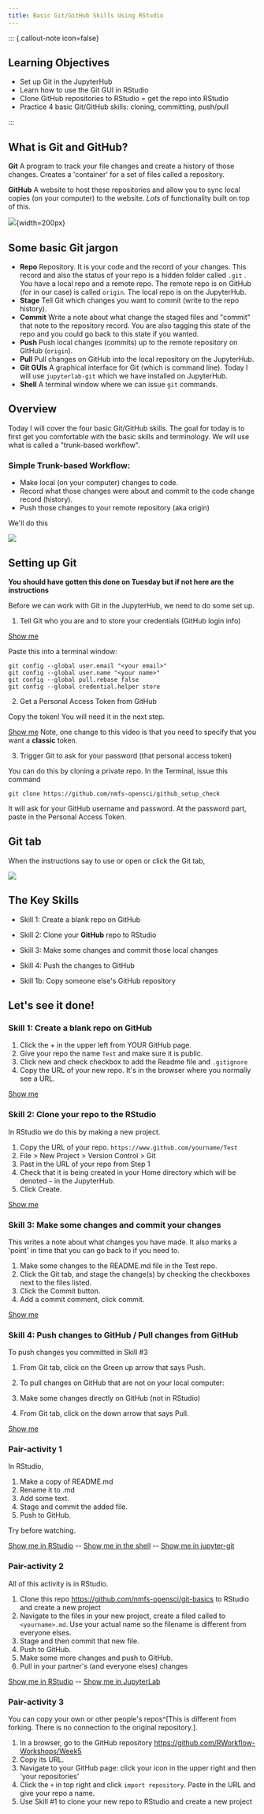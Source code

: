 ```yaml
---
title: Basic Git/GitHub Skills Using RStudio
---
```


::: {.callout-note icon=false}

## Learning Objectives

- Set up Git in the JupyterHub
- Learn how to use the Git GUI in RStudio
- Clone GitHub repositories to RStudio = get the repo into RStudio
- Practice 4 basic Git/GitHub skills: cloning, committing, push/pull

:::


## What is Git and GitHub?

**Git** A program to track your file changes and create a history of those changes. Creates a 'container' for a set of files called a repository.

**GitHub** A website to host these repositories and allow you to sync local copies (on your computer) to the website. *Lots* of functionality built on top of this.

![](img/git-repo-structure.png){width=200px}

## Some basic Git jargon

* **Repo** Repository. It is your code and the record of your changes. This record and also the status of your repo is a hidden folder called `.git` . You have a local repo and a remote repo. The remote repo is on GitHub (for in our case) is called `origin`. The local repo is on the JupyterHub.
* **Stage** Tell Git which changes you want to commit (write to the repo history).
* **Commit** Write a note about what change the staged files and "commit" that note to the repository record. You are also tagging this state of the repo and you could go back to this state if you wanted.
* **Push** Push local changes (commits) up to the remote repository on GitHub (`origin`).
* **Pull** Pull changes on GitHub into the local repository on the JupyterHub.
* **Git GUIs** A graphical interface for Git (which is command line). Today I will use `jupyterlab-git` which we have installed on JupyterHub.
* **Shell** A terminal window where we can issue `git` commands.


## Overview

Today I will cover the four basic Git/GitHub skills. The goal for today is to first get you comfortable with the basic skills and terminology. We will use what is called a  "trunk-based workflow".

### Simple Trunk-based Workflow:

* Make local (on your computer) changes to code.
* Record what those changes were about and commit to the code change record (history).
* Push those changes to your remote repository (aka origin)

We'll do this

![](./img/git-linear-flow-2.png)

## Setting up Git

**You should have gotten this done on Tuesday but if not here are the instructions**

Before we can work with Git in the JupyterHub, we need to do some set up.

1. Tell Git who you are and to store your credentials (GitHub login info)

[Show me](https://youtu.be/F0jsBeMcU24)

Paste this into a terminal window:
```
git config --global user.email "<your email>"
git config --global user.name "<your name>"
git config --global pull.rebase false
git config --global credential.helper store
```

2. Get a Personal Access Token from GitHub

Copy the token! You will need it in the next step.

[Show me](https://youtu.be/tkioJhF_gO8) Note, one change to this video is that you need to specify that you want a **classic** token.

3. Trigger Git to ask for your password (that personal access token)

You can do this by cloning a private repo. In the Terminal, issue this command

```shell
git clone https://github.com/nmfs-opensci/github_setup_check
```

It will ask for your GitHub username and password. At the password part, paste in the Personal Access Token.


## Git tab

When the instructions say to use or open or click the Git tab, 

![](./img/rstudio-git-tab.jpg)

## The Key Skills

* Skill 1: Create a blank repo on GitHub
* Skill 2: Clone your **GitHub** repo to RStudio
* Skill 3: Make some changes and commit those local changes
* Skill 4: Push the changes to GitHub

* Skill 1b: Copy someone else's GitHub repository

## Let's see it done!

### Skill 1: Create a blank repo on GitHub

1. Click the + in the upper left from YOUR GitHub page.
2. Give your repo the name `Test` and make sure it is public.
3. Click new and check checkbox to add the Readme file and `.gitignore`
4. Copy the URL of your new repo. It's in the browser where you normally see a URL.

[Show me](https://youtu.be/_QszqhWW_Mg)

### Skill 2: Clone your repo to the RStudio

In RStudio we do this by making a new project.

1. Copy the URL of your repo. `https://www.github.com/yourname/Test`
2. File > New Project > Version Control > Git
3. Past in the URL of your repo from Step 1
3. Check that it is being created in your Home directory which will be denoted `~` in the JupyterHub.
4. Click Create.

[Show me](https://youtu.be/GObjzx6v6rU)


### Skill 3: Make some changes and commit your changes

This writes a note about what changes you have made. It also marks a 'point' in time that you can go back to if you need to.

1. Make some changes to the README.md file in the Test repo.
2. Click the Git tab, and stage the change(s) by checking the checkboxes next to the files listed.
2. Click the Commit button.
3. Add a commit comment, click commit.

[Show me](https://youtu.be/9XfChAPpVm4)

### Skill 4: Push changes to GitHub / Pull changes from GitHub

To push changes you committed in Skill #3

1. From Git tab, click on the Green up arrow that says Push.

2. To pull changes on GitHub that are not on your local computer:

1. Make some changes directly on GitHub (not in RStudio)
2. From Git tab, click on the down arrow that says Pull.

[Show me](https://youtu.be/wcQNQH0matE)

### Pair-activity 1

In RStudio,

1. Make a copy of README.md
2. Rename it to <youname>.md
3. Add some text.
4. Stage and commit the added file.
5. Push to GitHub.

Try before watching.

[Show me in RStudio](https://youtu.be/xUbxqzp7Rss) -- [Show me in the shell](https://youtu.be/tvmX41b5pTU) -- [Show me in jupyter-git](https://youtu.be/ejmkkjWJ_Es)

### Pair-activity 2

All of this activity is in RStudio.

1. Clone this repo <https://github.com/nmfs-opensci/git-basics> to RStudio and create a new project
2. Navigate to the files in your new project, create a filed called to `<yourname>.md`. Use your actual name so the filename is different from everyone elses.
3. Stage and then commit that new file.
4. Push to GitHub.
5. Make some more changes and push to GitHub.
6. Pull in your partner's (and everyone elses) changes

[Show me in RStudio](https://youtu.be/y8YWuPHC60g) -- [Show me in JupyterLab](https://youtu.be/w0ub1hBZh70)

### Pair-activity 3

You can copy your own or other people's repos^[This is different from forking. There is no connection to the original repository.].

1. In a browser, go to the GitHub repository <https://github.com/RWorkflow-Workshops/Week5>
2. Copy its URL.
3. Navigate to your GitHub page: click your icon in the upper right and then 'your repositories'
4. Click the `+` in top right and click `import repository`. Paste in the URL and give your repo a name.
5. Use Skill #1 to clone your new repo to RStudio and create a new project

